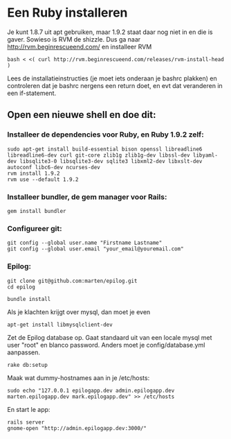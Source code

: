 # Een Ruby installeren

Je kunt 1.8.7 uit apt gebruiken, maar 1.9.2 staat daar nog niet in en die is
gaver. Sowieso is RVM de shizzle. Dus ga naar http://rvm.beginrescueend.com/ en
installeer RVM

    bash < <( curl http://rvm.beginrescueend.com/releases/rvm-install-head )

Lees de installatieinstructies (je moet iets onderaan je bashrc plakken) en
controleren dat je bashrc nergens een return doet, en evt dat veranderen in een
if-statement.

## Open een nieuwe shell en doe dit:

### Installeer de dependencies voor Ruby, en Ruby 1.9.2 zelf:

    sudo apt-get install build-essential bison openssl libreadline6 libreadline6-dev curl git-core zlib1g zlib1g-dev libssl-dev libyaml-dev libsqlite3-0 libsqlite3-dev sqlite3 libxml2-dev libxslt-dev autoconf libc6-dev ncurses-dev
    rvm install 1.9.2
    rvm use --default 1.9.2

### Installeer bundler, de gem manager voor Rails:

    gem install bundler

### Configureer git:

    git config --global user.name "Firstname Lastname"
    git config --global user.email "your_email@youremail.com"

### Epilog:

    git clone git@github.com:marten/epilog.git
    cd epilog

    bundle install

Als je klachten krijgt over mysql, dan moet je even 

    apt-get install libmysqlclient-dev

Zet de Epilog database op. Gaat standaard uit van een locale mysql met user
"root" en blanco password. Anders moet je config/database.yml aanpassen.

	rake db:setup

Maak wat dummy-hostnames aan in je /etc/hosts:

	sudo echo "127.0.0.1 epilogapp.dev admin.epilogapp.dev marten.epilogapp.dev mark.epilogapp.dev" >> /etc/hosts

En start le app:

	rails server
	gnome-open "http://admin.epilogapp.dev:3000/"